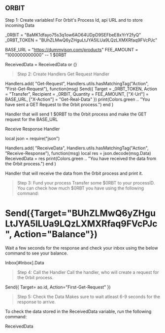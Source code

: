 ## ORBIT

Step 1: Create variables!
For 0rbit's Process Id, api URL and to store incoming Data

_0RBIT = "BaMK1dfayo75s3q1ow6AO64UDpD9SEFbeE8xYrY2fyQ"
_0RBT_TOKEN = "BUhZLMwQ6yZHguLtJYA5lLUa9LQzLXMXRfaq9FVcPJc"

BASE_URL = "https://dummyjson.com/products"
FEE_AMOUNT = "1000000000000" -- 1 $0RBT

ReceivedData = ReceivedData or {}

> Step 2: Create Handlers
Get Request Handler

Handlers.add(
	"Get-Request",
	Handlers.utils.hasMatchingTag("Action", "First-Get-Request"),
	function(msg)
		Send({
			Target = _0RBT_TOKEN,
			Action = "Transfer",
			Recipient = _0RBIT,
			Quantity = FEE_AMOUNT,
			["X-Url"] = BASE_URL,
			["X-Action"] = "Get-Real-Data"
		})
		print(Colors.green .. "You have sent a GET Request to the 0rbit process.")
	end
)

Handler that will send 1 $0RBT to the 0rbit process and make the GET request for the BASE_URL

Receive Response Handler

local json = require("json")

Handlers.add(
	"ReceiveData",
	Handlers.utils.hasMatchingTag("Action", "Receive-Response"),
	function(msg)
		local res = json.decode(msg.Data)
		ReceivedData = res
		print(Colors.green .. "You have received the data from the 0rbit process.")
	end
)

Handler that will receive the data from the 0rbit process and print it.

> Step 3: Fund your process
Transfer some $0RBT to your processID. You can check how much $0RBT you have using the following command:

Send({Target="BUhZLMwQ6yZHguLtJYA5lLUa9LQzLXMXRfaq9FVcPJc", Action="Balance"})
=
Wait a few seconds for the response and check your inbox using the below command to see your balance.

Inbox[#Inbox].Data

> Step 4: Call the Handler
Call the handler, who will create a request for the 0rbit process.

Send({ Target= ao.id, Action="First-Get-Request" })

> Step 5: Check the Data
Makes sure to wait atleast 6-9 seconds for the response to arrive.

To check the data stored in the ReceivedData variable, run the following command:

ReceivedData